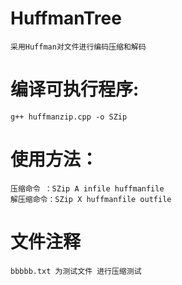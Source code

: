 # HuffmanTree 
    采用Huffman对文件进行编码压缩和解码

# 编译可执行程序:
    g++ huffmanzip.cpp -o SZip
# 使用方法：
    压缩命令 ：SZip A infile huffmanfile
    解压缩命令：SZip X huffmanfile outfile
# 文件注释
    bbbbb.txt 为测试文件 进行压缩测试